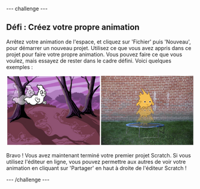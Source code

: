 --- challenge ---
## Défi : Créez votre propre animation
Arrêtez votre animation de l'espace, et cliquez sur 'Fichier' puis 'Nouveau', pour démarrer un nouveau projet. Utilisez ce que vous avez appris dans ce projet pour faire votre propre animation. Vous pouvez faire ce que vous voulez, mais essayez de rester dans le cadre défini. Voici quelques exemples :

![screenshot](images/space-egs.png)

Bravo ! Vous avez maintenant terminé votre premier projet Scratch. Si vous utilisez l'éditeur en ligne, vous pouvez permettre aux autres de voir votre animation en cliquant sur 'Partager' en haut à droite de l'éditeur Scratch !

--- /challenge ---
